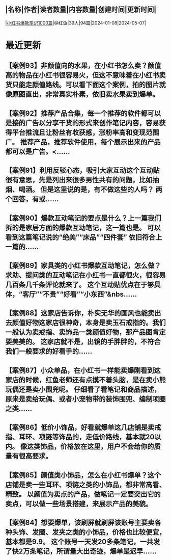 |名称|作者|读者数量|内容数量|创建时间|更新时间|
---
|[小红书爆款笔记1000篇](https://xiaobot.net/p/pingshu56?refer=0b133df9-27dc-423b-8101-639049001c13)|@红鱼|39人|94篇|2024-01-08|2024-05-07|

# 最近更新
## 【案例93】非颜值向的水果，在小红书怎么卖？颜值高的物品在小红书很容易火，但这不意味着在小红书卖货只能走颜值路线。可以看下面这个案例，拍的图片就像原图直出，非常真实朴素，依旧卖水果卖到爆单。
## 【案例92】推荐产品合集，每一个推荐的软件都可以是接的广告以分享干货的形式来创作笔记内容，容易获得平台推流且让粉丝有收获感，涨粉率高和变现范围广。 推荐产品，推荐软件使用，每个展示出来的产品都可以是广告。<......
## 【案例91】利用反驳心态，吸引大家互动这个互动贴很有意思，先是列出来很多男性共有的问题，比如抽烟、喝酒。 但是这里说的是，有不做这些的人吗？ 两个回答，有或......
## 【案例90】爆款互动笔记的要点是什么？上一篇我们拆的是家居方面的爆款互动笔记，这一篇也是。 可以看到这篇笔记说的“绝美”“床品”“四件套” 依旧符合上一篇的......
## 【案例89】家具类的小红书爆款互动笔记，怎么做？求助、提问类的互动笔记在小红书一直都很火，很容易几百条几千条评论就来了。 这个互动贴优点在于够具体，“客厅”“不贵”“好看”“小东西”&nbs......
## 【案例88】这家店告诉你，朴实无华的画风也能卖出去颜值好物这家店很神奇，本身是卖玉石戒指的。我们一般认为卖戒指、卖饰品一类颜值好物，那产品图肯定要美美的。 这家店就不是，出镜的手胖胖的，不符合我们一般要求的好看手的......
## 【案例87】小众单品，在小红书一样能卖爆刚看到这家店的时候，红鱼老师还有点摸不着头脑，是在卖小熊玩偶还是卖小围兜呢。 仔细看了看笔记和商品描述，原来是卖给玩偶、或者小宠物带的装饰围兜、编制项圈之类......
## 【案例86】低价小饰品，好看就爆单这几店铺是卖戒指、耳环、项链等饰品的，走低价路线，基本就20以内。 像这类饰品，价格放在这里，用户不会给你的质量有很高要求。 
## 【案例85】颜值类小饰品，怎么在小红书爆单？这个店铺是卖一些耳环、项链之类的小饰品，都非常高看、精致。 以颜值为卖点的产品，做笔记一定要突出它的卖点，可以做一些场景搭建，来展示产品的美貌。
## 【案例84】想要爆单，该刷屏就刷屏该账号主要卖各种头饰、发圈、发夹之类的小饰品，价格也比较便宜，基本都是9.9。 这个账号一天发20多条笔记，一共发了快2万条笔记，所谓量大出奇迹，爆单是迟早......

